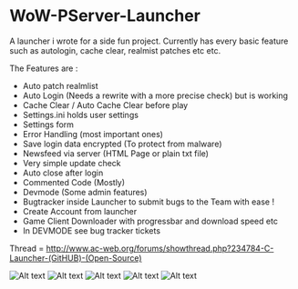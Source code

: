 # WoW-PServer-Launcher
A launcher i wrote for a side fun project. Currently has every basic feature such as autologin, cache clear, realmist patches etc etc.

The Features are : 
- Auto patch realmlist
- Auto Login (Needs a rewrite with a more precise check) but is working
- Cache Clear / Auto Cache Clear before play
- Settings.ini holds user settings
- Settings form 
- Error Handling (most important ones)
- Save login data encrypted (To protect from malware)
- Newsfeed via server (HTML Page or plain txt file)
- Very simple update check 
- Auto close after login
- Commented Code (Mostly)
- Devmode (Some admin features)
- Bugtracker inside Launcher to submit bugs to the Team with ease !
- Create Account from launcher
- Game Client Downloader with progressbar and download speed etc
- In DEVMODE see bug tracker tickets 

Thread = http://www.ac-web.org/forums/showthread.php?234784-C-Launcher-(GitHUB)-(Open-Source)

![Alt text](https://i.imgur.com/eOAaGRm.png " ")
![Alt text](https://i.imgur.com/UFczkB6.png " ")
![Alt text](https://i.imgur.com/2YUrG1h.png " ") 
![Alt text](https://i.imgur.com/Q4XaKDN.png " ")
![Alt text](https://i.imgur.com/fRnyPqw.png " ")
